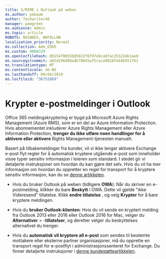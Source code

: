 ```yaml
---
title: S/MIME i Outlook på weben
ms.author: pebaum
author: Techwriter40
manager: pamgreen
ms.audience: Admin
ms.topic: article
ROBOTS: NOINDEX, NOFOLLOW
localization_priority: Normal
ms.collection: Adm_O365
ms.custom: 9000329
ms.openlocfilehash: 6915470655b85922f6f97e8ca6fac353224b1ae0
ms.sourcegitcommit: a65d196d00adb70045af5caca9828fe44b951f61
ms.translationtype: MT
ms.contentlocale: nb-NO
ms.lasthandoff: 09/04/2019
ms.locfileid: "36752869"
---
```

# <a name="encrypt-email-messages-in-outlook"></a>Krypter e-postmeldinger i Outlook

Office 365 meldingskryptering er bygd på Microsoft Azure Rights Management (Azure RMS), som er en del av Azure Information Protection. Hvis abonnementet inkluderer Azure Rights Management eller Azure Information Protection, **trenger du ikke utføre noen handlinger for å aktivere eller aktivere** Rights Management-tjenesten manuelt.

Basert på tilbakemeldinger fra kunder, vil vi ikke lenger aktivere Exchange e-post flyt regler for å automatisk kryptere utgående e-post som inneholder visse typer sensitiv informasjon i leieren som standard. I stedet gir vi detaljerte instruksjoner om hvordan du kan gjøre det selv. Hvis du vil ha mer informasjon om hvordan du oppretter en regel for transport for å kryptere sensitiv informasjon, kan du se [denne artikkelen](https://aka.ms/OmeEtr).

- Hvis du bruker Outlook på weben (tidligere **OWA**): Når du skriver en e-postmelding, klikker du bare **Beskytt** i OWA. Dette vil gjelde "ikke Videresend" tillatelse. Klikk **endre tillatelse** , og velg **Krypter** for å bare kryptere meldingen.

- Hvis du **bruker Outlook-klienten**: Hvis du vil sende en kryptert melding fra Outlook 2013 eller 2016 eller Outlook 2016 for Mac, velger du **Alternativer** > -**tillatelser**, og deretter velger du beskyttelses alternativet du trenger.

- Hvis du **automatisk vil kryptere all e-post** som sendes til bestemte mottakere eller eksterne partner organisasjoner, må du opprette en transport regel for e-postflyt i administrasjonssenteret for Exchange. Du finner detaljerte instruksjoner i [denne kundestøtteartikkelen](https://docs.microsoft.com/office365/securitycompliance/define-mail-flow-rules-to-encrypt-email#create-a-mail-flow-rule-to-encrypt-email-messages-with-the-new-ome-capabilities).

